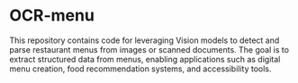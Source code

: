 # OCR-menu
This repository contains code for leveraging Vision models to detect and parse restaurant menus from images or scanned documents. The goal is to extract structured data from menus, enabling applications such as digital menu creation, food recommendation systems, and accessibility tools.
